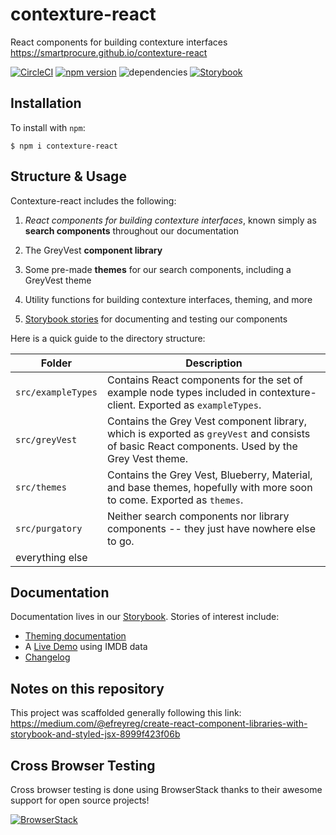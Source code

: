 # contexture-react

React components for building contexture interfaces https://smartprocure.github.io/contexture-react

<!---
Comment this out once we enable greenkeeper
[![Greenkeeper badge](https://badges.greenkeeper.io/smartprocure/contexture-react.svg)](https://greenkeeper.io/)
--->

[![CircleCI](https://circleci.com/gh/smartprocure/contexture-react.svg?style=svg)](https://circleci.com/gh/smartprocure/contexture-react)
[![npm version](https://badge.fury.io/js/contexture-react.svg)](https://badge.fury.io/js/contexture-react)
![dependencies](https://david-dm.org/smartprocure/contexture-react.svg)
[![Storybook](https://img.shields.io/badge/BUILT_WITH-STORYBOOK-f1618c.svg?style=for-the-badge)](https://smartprocure.github.io/contexture-react)

## Installation

To install with `npm`:

```
$ npm i contexture-react
```

## Structure & Usage

Contexture-react includes the following:

1. _React components for building contexture interfaces_, known simply as **search components** throughout our documentation

2. The GreyVest **component library**

3. Some pre-made **themes** for our search components, including a GreyVest theme

4. Utility functions for building contexture interfaces, theming, and more

5. [Storybook stories](https://smartprocure.github.io/contexture-react) for documenting and testing our components

Here is a quick guide to the directory structure:

| Folder             | Description                                                                                                                                    |
| ------------------ | ---------------------------------------------------------------------------------------------------------------------------------------------- |
| `src/exampleTypes` | Contains React components for the set of example node types included in contexture-client. Exported as `exampleTypes`.                         |
| `src/greyVest`     | Contains the Grey Vest component library, which is exported as `greyVest` and consists of basic React components. Used by the Grey Vest theme. |
| `src/themes`       | Contains the Grey Vest, Blueberry, Material, and base themes, hopefully with more soon to come. Exported as `themes`.                          |
| `src/purgatory`    | Neither search components nor library components -- they just have nowhere else to go.                                                         |
| everything else    |

## Documentation

Documentation lives in our [Storybook](https://smartprocure.github.io/contexture-react). Stories of interest include:

- [Theming documentation](https://smartprocure.github.io/contexture-react/?path=/story/developer-notes-docs--theme-api)
- A [Live Demo](https://smartprocure.github.io/contexture-react/?path=/story/live-demos-imdb-search--dynamic-search-layout) using IMDB data
- [Changelog](https://github.com/smartprocure/contexture-react/blob/master/CHANGELOG.md)

## Notes on this repository

This project was scaffolded generally following this link: https://medium.com/@efreyreg/create-react-component-libraries-with-storybook-and-styled-jsx-8999f423f06b

## Cross Browser Testing

Cross browser testing is done using BrowserStack thanks to their awesome support for open source projects!

[![BrowserStack](https://p14.zdusercontent.com/attachment/1015988/jKFhzb4Aj7J0lTB0zLpzYpFzs?token=eyJhbGciOiJkaXIiLCJlbmMiOiJBMTI4Q0JDLUhTMjU2In0..kRqEzKpnuMPlCW73WjIR2g.721XUudT3iSydu0vWxcM3LWbPRpr3SYQwZBkzIPmL4ffyYG2Sqa99fKq8dREp6vRd5EUeW8Yfzp3Vyx79eFYT5jpXWNv8EeeqmmaPb-Eg9YzJSdxhfmBnOc553RWhFjo6pz8UqqU7BlVo2IVnOY6Tkt82TqscBvCJQAp0KG5kgIzcHr5Q5v6CNobhIT0I2cwisx5qqsEX-cCE-FIOg-fVR_qxKDC6n9HotXYuIfucF8KWGUl3a-346pIFtLtaVKDtNNazLIq1v5TOVSPZTRvG59i9kKK9j5f43DGwuO3R_Q.8ZT1ToTcXfhc5cwpj_kB1w)](http://browserstack.com/)
